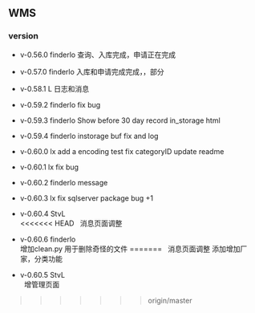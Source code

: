 ## WMS

### version
* v-0.56.0 finderlo
   查询、入库完成，申请正在完成
* v-0.57.0 finderlo
   入库和申请完成完成，，部分
* v-0.58.1 L
   日志和消息
* v-0.59.2 finderlo
   fix bug
* v-0.59.3 finderlo
   Show before 30 day record in_storage html
* v-0.59.4 finderlo
   instorage buf fix and log
* v-0.60.0 lx
   add a encoding test
   fix categoryID
   update readme
* v-0.60.1 lx
   fix bug
* v-0.60.2 finderlo
   message
* v-0.60.3 lx
   fix sqlserver package bug +1
* v-0.60.4 StvL <br/>
<<<<<<< HEAD
   &nbsp; 消息页面调整
   
   
   
* v-0.60.6 finderlo <br/>
   增加clean.py 用于删除奇怪的文件
=======
   &nbsp; 消息页面调整   添加增加厂家，分类功能
* v-0.60.5 StvL <br/>
     &nbsp; 增管理页面
>>>>>>> origin/master
